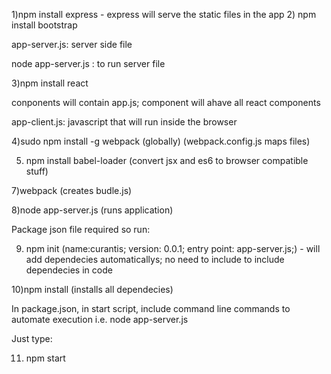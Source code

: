 1)npm install express      - express will serve the static files in the app
2) npm install bootstrap


app-server.js: server side file


node app-server.js : to run server file

3)npm install react

conponents will contain app.js; component will ahave all react components

app-client.js: javascript that will run inside the browser

4)sudo npm install -g webpack     (globally) (webpack.config.js maps files)

5) npm install babel-loader (convert jsx and es6 to browser compatible stuff)

7)webpack (creates budle.js)

8)node app-server.js (runs application)

Package json file required so run:

9) npm init   (name:curantis; version: 0.0.1; entry point: app-server.js;)   - will add dependecies automaticallys; no need to include to include dependecies in code

10)npm install (installs all dependecies)

In package.json, in start script, include command line commands to automate execution i.e. node app-server.js

Just type:

11) npm start


